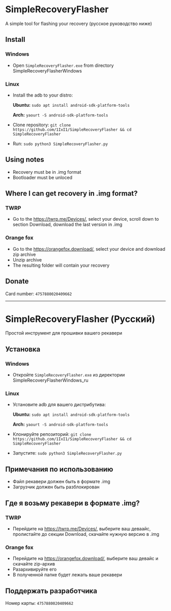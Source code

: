 # SimpleRecoveryFlasher
A simple tool for flashing your recovery
(русское руководство ниже)

## Install

### Windows
  * Open `SimpleRecoveryFlasher.exe` from directory SimpleRecoveryFlasherWindows

### Linux
  * Install the adb to your distro:

    **Ubuntu:** `sudo apt install android-sdk-platform-tools`

    **Arch:** `yaourt -S android-sdk-platform-tools`
  
  * Clone repository: `git clone https://github.com/1IxI1/SimpleRecoveryFlasher && cd SimpleRecoveryFlasher`
  * Run: `sudo python3 SimpleRecoveryFlasher.py`

## Using notes

  * Recovery must be in .img format
  * Bootloader must be unloced

## Where I can get recovery in .img format?

### TWRP
  * Go to the https://twrp.me/Devices/, select your device, scroll down to section Download, download the last version in .img

### Orange fox
  * Go to the https://orangefox.download/, select your device and download zip archive
  * Unzip archive
  * The resulting folder will contain your recovery

## Donate
  Card number: `4757880020409662`
  
  
----------------------
  
  
# SimpleRecoveryFlasher (Русский)
Простой инструмент для прошивки вашего рекавери

## Установка

### Windows
  * Откройте `SimpleRecoveryFlasher.exe` из директории SimpleRecoveryFlasherWindows_ru

### Linux
  * Установите adb для вашего дистрибутива:

    **Ubuntu:** `sudo apt install android-sdk-platform-tools`

    **Arch:** `yaourt -S android-sdk-platform-tools`
  
  * Клонируйте репозиторий: `git clone https://github.com/1IxI1/SimpleRecoveryFlasher && cd SimpleRecoveryFlasher`
  * Запустите: `sudo python3 SimpleRecoveryFlasher.py`

## Примечания по использованию

  * Файл рекавери должен быть в формате .img
  * Загрузчик должен быть разблокирован

## Где я возьму рекавери в формате .img?

### TWRP
  * Перейдите на https://twrp.me/Devices/, выберите ваш деваайс, пролистайте до секции Download, скачайте нужную версию в .img

### Orange fox
  * Перейдите на https://orangefox.download/, выберите ваш девайс и скачайте zip-архив
  * Разархивируйте его
  * В полученной папке будет лежать ваше рекавери
  
## Поддержать разработчика
  Номер карты: `4757880020409662`
